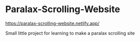 # Paralax-Scrolling-Website

https://paralax-scrolling-website.netlify.app/

Small little project for learning to make a paralax scrolling site
